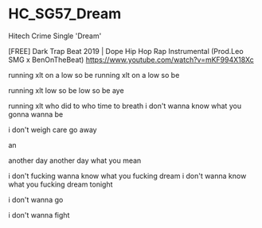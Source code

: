 # HC_SG57_Dream
Hitech Crime Single 'Dream'

[FREE] Dark Trap Beat 2019 | Dope Hip Hop Rap Instrumental (Prod.Leo SMG x BenOnTheBeat)
https://www.youtube.com/watch?v=mKF994X18Xc

running xlt on a low so be
running xlt on a low so be

running xlt
low so be
low so be
aye

running xlt who did to who
time to breath
i don't wanna know 
what you gonna wanna be

i don't weigh care 
go away

an

another day
another day
what you mean

i don't fucking wanna know
what you fucking dream
i don't wanna know
what you fucking dream
tonight

i don't wanna go 

i don't wanna fight



